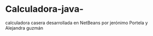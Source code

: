 # Calculadora-java-
calculadora casera desarrollada en NetBeans por jerónimo Portela y Alejandra guzmán 
